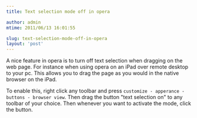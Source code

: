 ```yaml
---
title: Text selection mode off in opera

author: admin
mtime: 2011/06/13 16:01:55

slug: text-selection-mode-off-in-opera
layout: 'post'
---
```


A nice feature in opera is to turn off text selection when dragging on the web page. For instance when using opera on an iPad over remote desktop to your pc. This allows you to drag the page as you would in the native browser on the iPad. 

To enable this, right click any toolbar and press `customize - apperance - buttons - browser view`. Then drag the button "text selection on" to any toolbar of your choice. Then whenever you want to activate the mode, click the button.
